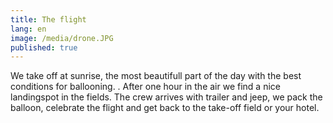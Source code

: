 ```yaml
---
title: The flight
lang: en
image: /media/drone.JPG
published: true
---
```

We take off at sunrise, the most beautifull part of the day with the best conditions for ballooning.  . After one hour in the air we find a nice landingspot in the fields. The crew arrives with trailer and jeep, we pack the balloon, celebrate the flight and get back to the take-off field or your hotel.
